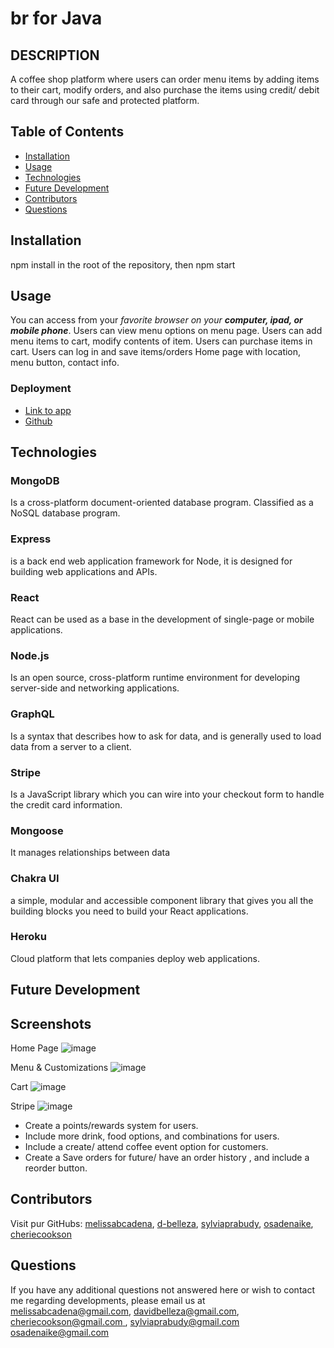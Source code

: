 # br for Java

## DESCRIPTION

A coffee shop platform where users can order menu items by adding items to their cart, modify orders, and also purchase the items using credit/ debit card through our safe and protected platform.

## Table of Contents
* [Installation](#installation)
* [Usage](#usage)
* [Technologies](#technologies)
* [Future Development](#Future)
* [Contributors](#contributors)
* [Questions](#questions) 
   
## Installation

npm install in the root of the repository, then npm start

## Usage  

You can access from your _favorite browser on your **computer, ipad, or mobile phone**_.
Users can view menu options on menu page.
Users can add menu items to cart, modify contents of item.
Users can purchase items in cart.
Users can log in and save items/orders
Home page with location, menu button, contact info.

### Deployment

* [Link to app]( https://br-for-java.herokuapp.com/menu)
* [Github](https://github.com/melissabcadena/project-three)

## Technologies

### MongoDB
Is a cross-platform document-oriented database program. Classified as a NoSQL database program.
### Express
is a back end web application framework for Node, it is designed for building web applications and APIs.
### React
React can be used as a base in the development of single-page or mobile applications.
### Node.js
Is an open source, cross-platform runtime environment for developing server-side and networking applications.
### GraphQL
Is a syntax that describes how to ask for data, and is generally used to load data from a server to a client.
### Stripe
Is a JavaScript library which you can wire into your checkout form to handle the credit card information.
### Mongoose
It manages relationships between data
### Chakra UI
a simple, modular and accessible component library that gives you all the building blocks you need to build your React applications.
### Heroku
Cloud platform that lets companies deploy web applications.

## Future Development

## Screenshots

Home Page
![image](https://user-images.githubusercontent.com/65319429/97827461-ffa47f80-1c89-11eb-9ecd-733ef039cc49.png)

Menu & Customizations
![image](https://user-images.githubusercontent.com/65319429/97827621-717cc900-1c8a-11eb-8303-ee4826523404.png)

Cart
![image](https://user-images.githubusercontent.com/65319429/97827667-8b1e1080-1c8a-11eb-954f-3c827159eef0.png)

Stripe
![image](https://user-images.githubusercontent.com/65319429/97827772-d6d0ba00-1c8a-11eb-9103-192ae9b77ae0.png)

 * Create a points/rewards system for users.
 * Include more drink, food options, and combinations for users.
 * Include a create/ attend coffee event option for customers.
 * Create a Save orders for future/ have an order history , and include a  reorder button.

## Contributors

Visit pur GitHubs: 
[melissabcadena](https://github.com/melissabcadena), 
[d-belleza](https://github.com/d-belleza),
[sylviaprabudy](https://github.com/sylviaprabudy),
[osadenaike](https://github.com/osadenaike),
[cheriecookson](https://github.com/cheriecookson)

## Questions

If you have any additional questions not answered here or wish to contact me regarding developments, please email us at 
[melissabcadena@gmail.com](mailto:melissabcadena@gmail.com),
[davidbelleza@gmail.com](mailto:davidbelleza@gmail.com),
[cheriecookson@gmail.com ](mailto:cheriecookson@gmail.com ),
[sylviaprabudy@gmail.com](mailto:sylviaprabudy@gmail.com)
[osadenaike@gmail.com](mailto:osadenaike@gmail.com)
